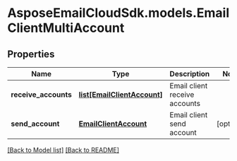 # AsposeEmailCloudSdk.models.EmailClientMultiAccount
## Properties
Name | Type | Description | Notes
------------ | ------------- | ------------- | -------------
**receive_accounts** | [**list[EmailClientAccount]**](EmailClientAccount.md) | Email client receive accounts              | 
**send_account** | [**EmailClientAccount**](EmailClientAccount.md) | Email client send account              | [optional] 



[[Back to Model list]](Models.md) [[Back to README]](README.md)


